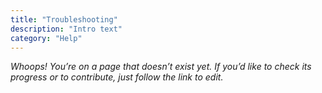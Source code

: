 ```yaml
---
title: "Troubleshooting"
description: "Intro text"
category: "Help"
---
```


_Whoops! You’re on a page that doesn’t exist yet.
If you’d like to check its progress or to contribute, just follow the link to edit._
